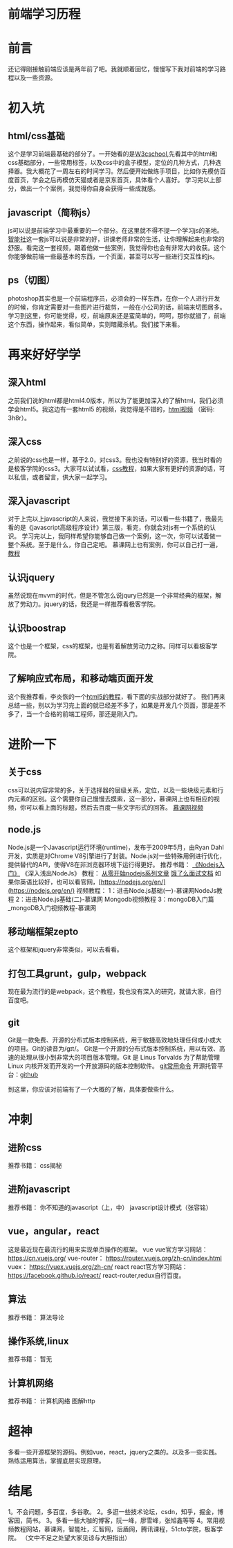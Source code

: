 # 前端学习历程


# 前言
还记得刚接触前端应该是两年前了吧。我就顺着回忆，慢慢写下我对前端的学习路程以及一些资源。
# 初入坑
## html/css基础
这个是学习前端最基础的部分了。一开始看的是[W3cschool](http://www.w3school.com.cn/),先看其中的html和css基础部分，一些常用标签，以及css中的盒子模型，定位的几种方式，几种选择器。我大概花了一周左右的时间学习。然后便开始做练手项目，比如你先模仿百度首页，学会之后再模仿天猫或者是京东首页，具体看个人喜好。
学习完以上部分，做出一个个案例，我觉得你自身会获得一些成就感。
## javascript（简称js）
js可以说是前端学习中最重要的一个部分。在这里就不得不提一个学习js的圣地。[智能社](http://www.zhinengshe.com/video.html)这一套js可以说是非常的好，讲课老师非常的生活，让你理解起来也非常的舒服。看完这一套视频，跟着他做一些案例，我觉得你也会有非常大的收获。这个你能够做前端一些最基本的东西，一个页面，甚至可以写一些进行交互性的js。
## ps（切图）
photoshop其实也是一个前端程序员，必须会的一样东西，在你一个人进行开发的时候，你肯定需要对一些图片进行裁剪，一般在小公司的话，前端来切图居多。
学习到这里，你可能觉得，哎，前端原来还是蛮简单的，呵呵，那你就错了，前端这个东西，操作起来，看似简单，实则暗藏杀机。我们接下来看。

# 再来好好学学
## 深入html
之前我们说的html都是html4.0版本，所以为了能更加深入的了解html，我们必须学会html5。我这边有一套html5 的视频，我觉得是不错的，[html视频](https://pan.baidu.com/s/1kUYCkGv) （密码: 3h8r）。
## 深入css
之前说的css也是一样，基于2.0，对css3。我也没有特别好的资源，我当时看的是极客学院的css3。大家可以试试看，[css教程](http://www.jikexueyuan.com/course/966.html)，如果大家有更好的资源的话，可以私信，或者留言，供大家一起学习。
## 深入javascript
对于上完以上javascript的人来说，我觉接下来的话，可以看一些书籍了，我最先看的是《javascript高级程序设计》第三版，看完，你就会对js有一个系统的认识。
学习完以上，我同样希望你能够自己做一个案例，这一次，你可以试着做一整个系统。至于是什么，你自己定吧。
慕课网上也有案例，你可以自己打一遍，[教程](http://www.imooc.com/learn/100)
## 认识jquery
虽然说现在mvvm的时代，但是不管怎么说jqury已然是一个非常经典的框架，解放了劳动力。jquery的话，我还是一样推荐看极客学院。
## 认识boostrap
这个也是一个框架，css的框架，也是有着解放劳动力之称。同样可以看极客学院。
## 了解响应式布局，和移动端页面开发
这个我推荐看，李炎恢的一个[html5的教程](http://class.qq.com/class/11399.html)，看下面的实战部分就好了。
我们再来总结一些，别以为学习完上面的就已经差不多了，如果是开发几个页面，那是差不多了，当一个合格的前端工程师，那还是刚入门。
# 进阶一下
## 关于css
css可以说内容非常的多，关于选择器的层级关系，定位，以及一些块级元素和行内元素的区别。这个需要你自己慢慢去摸索，这一部分，慕课网上也有相应的视频，你可以看上面的标题，然后去百度一些文字形式的回答。
[慕课网视频](http://www.imooc.com/course/list?c=html&type=1)
## node.js
Node.js是一个Javascript运行环境(runtime)，发布于2009年5月，由Ryan Dahl开发，实质是对Chrome V8引擎进行了封装。Node.js对一些特殊用例进行优化，提供替代的API，使得V8在非浏览器环境下运行得更好。
推荐书籍：
[《Nodejs入门》](https://www.nodebeginner.org/index-zh-cn.html)
《深入浅出NodeJs》
教程：
[从零开始nodejs系列文章](http://blog.fens.me/series-nodejs/)
[饿了么面试文档](https://github.com/ElemeFE/node-interview)
如果你英语比较好，也可以看官网，[https://nodejs.org/en/](https://nodejs.org/en/)
视频教程：
1：进击Node.js基础(一)-慕课网NodeJs教程
2：进击Node.js基础(二)-慕课网
Mongodb视频教程
3：mongoDB入门篇_mongoDB入门视频教程-慕课网
## 移动端框架zepto
这个框架和jquery非常类似，可以去看看。
## 打包工具grunt，gulp，webpack
现在最为流行的是webpack，这个教程，我也没有深入的研究，就请大家，自行百度吧。
## git
Git是一款免费、开源的分布式版本控制系统，用于敏捷高效地处理任何或小或大的项目。Git的读音为/gɪt/。 Git是一个开源的分布式版本控制系统，用以有效、高速的处理从很小到非常大的项目版本管理。Git 是 Linus Torvalds 为了帮助管理 Linux 内核开发而开发的一个开放源码的版本控制软件。
[git常用命令](http://www.cnblogs.com/cspku/articles/Git_cmds.html)
开源托管平台：[github](https://github.com/)

到这里，你应该对前端有了一个大概的了解，具体要做些什么。
# 冲刺
## 进阶css
推荐书籍：
css揭秘
## 进阶javascript
推荐书籍：
你不知道的javascript（上，中）
javascript设计模式（张容铭）
## vue，angular，react
这是最近现在最流行的用来实现单页操作的框架。
vue
vue官方学习网站：
https://cn.vuejs.org/
vue-router：
https://router.vuejs.org/zh-cn/index.html
vuex：
https://vuex.vuejs.org/zh-cn/
react
react官方学习网站：
https://facebook.github.io/react/
react-router,redux自行百度。
## 算法
推荐书籍：
算法导论
## 操作系统,linux
推荐书籍：
暂无
## 计算机网络
推荐书籍：
计算机网络
图解http
# 超神
多看一些开源框架的源码。例如vue，react，jquery之类的。以及多一些实践。熟练运用算法，掌握底层实现原理。

# 结尾
1。不会问题，多百度，多谷歌。
2。多逛一些技术论坛，csdn，知乎，掘金，博客园，简书。
3。多看一些大咖的博客，阮一峰，廖雪峰，张旭鑫等等
4。常用视频教程网站，慕课网，智能社，汇智网，后盾网，腾讯课程，51cto学院，极客学院。
（文中不足之处望大家见谅与大胆指出）